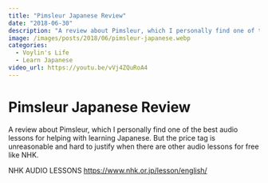 ```yaml
---
title: "Pimsleur Japanese Review"
date: "2018-06-30"
description: "A review about Pimsleur, which I personally find one of the best audio lessons for helping with learning Japanese. But the price tag is unreasonable and hard to justify when there are other audio lessons for free like NHK."
image: /images/posts/2018/06/pimsleur-japanese.webp
categories:
  - Voylin's Life
  - Learn Japanese
video_url: https://youtu.be/vVj4ZQuRoA4
---
```


# Pimsleur Japanese Review

A review about Pimsleur, which I personally find one of the best audio lessons for helping with learning Japanese. But the price tag is unreasonable and hard to justify when there are other audio lessons for free like NHK.
 
NHK AUDIO LESSONS
https://www.nhk.or.jp/lesson/english/
